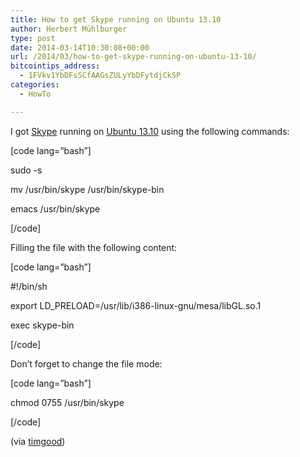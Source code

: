 ```yaml
---
title: How to get Skype running on Ubuntu 13.10
author: Herbert Mühlburger
type: post
date: 2014-03-14T10:30:08+00:00
url: /2014/03/how-to-get-skype-running-on-ubuntu-13-10/
bitcointips_address:
  - 1FVkv1YbDFsSCfAAGsZULyYbDFytdjCkSP
categories:
  - HowTo

---
```

I got <a href="http://www.skype.com" title="Skype" target="_blank">Skype</a> running on <a href="http://www.ubuntu.com" title="Ubuntu" target="_blank">Ubuntu 13.10</a> using the following commands:

[code lang=&#8221;bash&#8221;]
  
sudo -s
  
mv /usr/bin/skype /usr/bin/skype-bin
  
emacs /usr/bin/skype
  
[/code]

Filling the file with the following content:

[code lang=&#8221;bash&#8221;]
  
#!/bin/sh
  
export LD_PRELOAD=/usr/lib/i386-linux-gnu/mesa/libGL.so.1
  
exec skype-bin
  
[/code]

Don&#8217;t forget to change the file mode:
  
[code lang=&#8221;bash&#8221;]
  
chmod 0755 /usr/bin/skype
  
[/code]

(via <a href="http://ubuntuforums.org/showthread.php?t=2139202" title="timgood" target="_blank">timgood</a>)